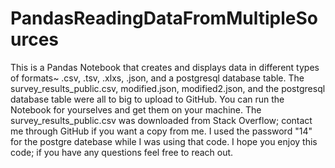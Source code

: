 # PandasReadingDataFromMultipleSources

This is a Pandas Notebook that creates and displays data in different types of formats~ .csv, .tsv, .xlxs, .json, and a postgresql database table.  The survey_results_public.csv, modified.json, modified2.json, and the postgresql database table were all to big to upload to GitHub. You can run the Notebook for yourselves and get them on your machine. The survey_results_public.csv was downloaded from Stack Overflow; contact me through GitHub if you want a copy from me.  I used the password "14" for the postgre datebase while I was using that code.  I hope you enjoy this code; if you have any questions feel free to reach out.
